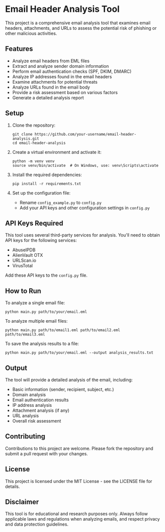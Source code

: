 # Email Header Analysis Tool

This project is a comprehensive email analysis tool that examines email headers, attachments, and URLs to assess the potential risk of phishing or other malicious activities.

## Features

- Analyze email headers from EML files
- Extract and analyze sender domain information
- Perform email authentication checks (SPF, DKIM, DMARC)
- Analyze IP addresses found in the email headers
- Examine attachments for potential threats
- Analyze URLs found in the email body
- Provide a risk assessment based on various factors
- Generate a detailed analysis report

## Setup

1. Clone the repository:
   ```
   git clone https://github.com/your-username/email-header-analysis.git
   cd email-header-analysis
   ```

2. Create a virtual environment and activate it:
   ```
   python -m venv venv
   source venv/bin/activate  # On Windows, use: venv\Scripts\activate
   ```

3. Install the required dependencies:
   ```
   pip install -r requirements.txt
   ```

4. Set up the configuration file:
   - Rename `config_example.py` to `config.py`
   - Add your API keys and other configuration settings in `config.py`

## API Keys Required

This tool uses several third-party services for analysis. You'll need to obtain API keys for the following services:

- AbuseIPDB
- AlienVault OTX
- URLScan.io
- VirusTotal

Add these API keys to the `config.py` file.

## How to Run

To analyze a single email file:

```
python main.py path/to/your/email.eml
```

To analyze multiple email files:

```
python main.py path/to/email1.eml path/to/email2.eml path/to/email3.eml
```

To save the analysis results to a file:

```
python main.py path/to/your/email.eml --output analysis_results.txt
```

## Output

The tool will provide a detailed analysis of the email, including:

- Basic information (sender, recipient, subject, etc.)
- Domain analysis
- Email authentication results
- IP address analysis
- Attachment analysis (if any)
- URL analysis
- Overall risk assessment

## Contributing

Contributions to this project are welcome. Please fork the repository and submit a pull request with your changes.

## License

This project is licensed under the MIT License - see the LICENSE file for details.

## Disclaimer

This tool is for educational and research purposes only. Always follow applicable laws and regulations when analyzing emails, and respect privacy and data protection guidelines.
